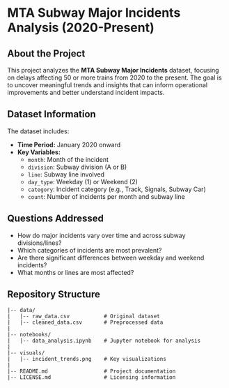 # MTA Subway Major Incidents Analysis (2020-Present)

## About the Project
This project analyzes the **MTA Subway Major Incidents** dataset, focusing on delays affecting 50 or more trains from 2020 to the present. The goal is to uncover meaningful trends and insights that can inform operational improvements and better understand incident impacts.

## Dataset Information
The dataset includes:
- **Time Period:** January 2020 onward
- **Key Variables:**
  - `month`: Month of the incident
  - `division`: Subway division (A or B)
  - `line`: Subway line involved
  - `day_type`: Weekday (1) or Weekend (2)
  - `category`: Incident category (e.g., Track, Signals, Subway Car)
  - `count`: Number of incidents per month and subway line

## Questions Addressed
- How do major incidents vary over time and across subway divisions/lines?
- Which categories of incidents are most prevalent?
- Are there significant differences between weekday and weekend incidents?
- What months or lines are most affected?

## Repository Structure
```plaintext
|-- data/
|   |-- raw_data.csv           # Original dataset
|   |-- cleaned_data.csv       # Preprocessed data
|
|-- notebooks/
|   |-- data_analysis.ipynb    # Jupyter notebook for analysis
|
|-- visuals/
|   |-- incident_trends.png    # Key visualizations
|
|-- README.md                  # Project documentation
|-- LICENSE.md                 # Licensing information
